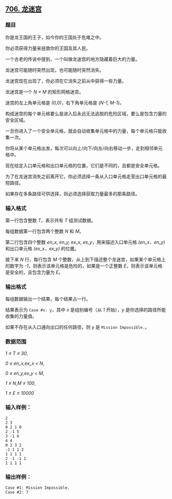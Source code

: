 ## [706. 龙迷宫](https://www.acwing.com/problem/content/708/)

### 题目

你是龙王国的王子，如今你的王国处于危难之中。

你必须获得力量来拯救你的王国及其人民。

一个古老的传说中提到，一个叫做龙迷宫的地方隐藏着巨大的力量。

龙迷宫可能随时突然出现，也可能随时突然消失。

龙迷宫现在出现了，你必须在它消失之前从中获得一些力量。

龙迷宫是一个 *N × M* 的矩形网格迷宫。

迷宫的左上角单元格是 *(0,0)*，右下角单元格是 *(N-1, M-1)*。

构成迷宫的每个单元格要么是进入后永远无法逃脱的危险区域，要么是包含力量的安全区域。

一旦你进入了一个安全单元格，就会自动收集单元格中的力量，每个单元格只能收集一次。

你将从某个单元格出发，每次可以向上/向下/向左/向右移动一步，走到相邻单元格中。

现在给定入口单元格和出口单元格的位置，它们是不同的，且都是安全单元格。

为了在龙迷宫消失之前离开它，你必须选择一条从入口单元格走至出口单元格的最短路径。

如果存在多条路径可供选择，则必须选择获取力量最多的那条路径。

### 输入格式

第一行包含整数 *T*，表示共有 *T* 组测试数据。

每组数据第一行包含两个整数 *N* 和 *M*。

第二行包含四个整数 *en_x, en_y, ex_x, ex_y*，用来描述入口单元格 *(en_x，en_y)* 和出口单元格 *(ex_x，ex_y)* 的位置。

接下来 *N* 行，每行包含 *M* 个整数，从上到下描述整个龙迷宫，如果某个单元格上的数字为 *-1*，则表示该单元格是危险的，如果是一个正整数 *E*，则表示该单元格是安全的，且包含力量为 *E*。

### 输出格式

每组数据输出一个结果，每个结果占一行。

结果表示为 `Case #x: y`，其中 *x* 是组别编号（从 *1* 开始），*y* 是你选择的路径所能收集的力量值。

如果不存在从入口通向出口的任何路径，则 *y* 是 `Mission Impossible.`。

### 数据范围

*1 ≤ T ≤ 30*,

*0 ≤ en_x,ex_x < N*,

*0 ≤ en_y,ex_y < M*,

*1 ≤ N,M ≤ 100*,

*1 ≤ E ≤ 10000*

### 输入样例：

```
2
2 3
0 2 1 0
2 -1 5
3 -1 6
4 4
0 2 3 2
-1 1 1 2
1 1 1 1
2 -1 -1 1
1 1 1 1
```

### 输出样例：

```
Case #1: Mission Impossible.
Case #2: 7
```
